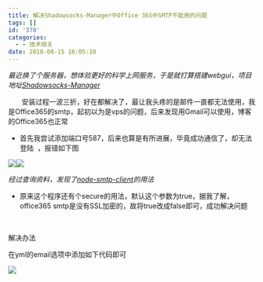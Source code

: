 ```yaml
---
title: 解决Shadowsocks-Manager中Office 365中SMTP不能用的问题
tags: []
id: '378'
categories:
  - - 技术相关
date: 2018-08-15 16:05:10
---
```


_最近换了个服务器，想体验更好的科学上网服务，于是就打算搭建webgui，项目地址[Shadowsocks-Manager](https://github.com/shadowsocks/shadowsocks-manager)_

       安装过程一波三折，好在都解决了，最让我头疼的是邮件一直都无法使用，我是Office365的smtp，起初以为是vps的问题，后来发现用Gmail可以使用，博客的Office365也正常

*   首先我尝试添加端口号587，后来也算是有所进展，毕竟成功通信了，却无法登陆  ，报错如下图

![](https://unsafe.me/wp-content/uploads/2018/08/TIM截图20180815155551.png)![](https://unsafe.me/wp-content/uploads/2018/08/捕获.png)

_经过查询资料，发现了[node-smtp-client](https://www.npmjs.com/package/node-smtp-client)的用法_

*   原来这个程序还有个secure的用法，默认这个参数为true，据我了解，office365 smtp是没有SSL加密的，故将true改成false即可，成功解决问题

 

解决办法

在yml的email选项中添加如下代码即可

![](https://unsafe.me/wp-content/uploads/2018/08/TIM截图20180815162116.png)